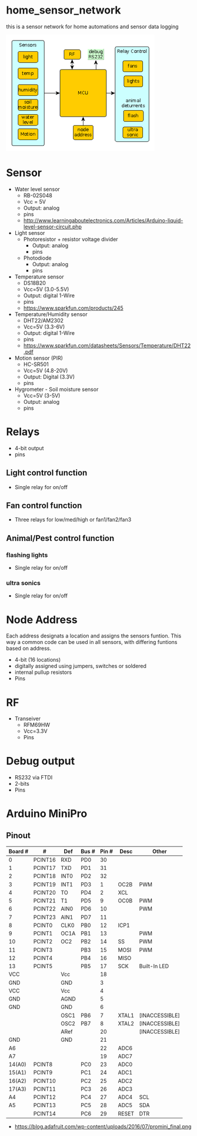 # home_sensor_network
this is a sensor network for home automations and sensor data logging

![alt text](https://github.com/zymos/home_sensor_network/raw/master/docs/images/basic_layout.gif "Block diagram")

# Sensor

* Water level sensor 
  * RB-02S048
  * Vcc = 5V
  * Output: analog
  * pins
  * http://www.learningaboutelectronics.com/Articles/Arduino-liquid-level-sensor-circuit.php
* Light sensor
  * Photoresistor + resistor voltage divider
    * Output: analog
	* pins
  * Photodiode
    * Output: analog
	* pins
* Temperature sensor
  * DS18B20
  * Vcc=5V (3.0-5.5V)
  * Output: digital 1-Wire
  * pins
  * https://www.sparkfun.com/products/245
* Temperature/Humidity sensor
  * DHT22/AM2302
  * Vcc=5V (3.3-6V)
  * Output: digital 1-Wire
  * pins
  * https://www.sparkfun.com/datasheets/Sensors/Temperature/DHT22.pdf
* Motion sensor (PIR)
  * HC-SR501
  * Vcc=5V (4.8-20V)
  * Output: Digital (3.3V)
  * pins
* Hygrometer - Soil moisture sensor
  * Vcc=5V (3-5V)
  * Output: analog
  * pins

# Relays
* 4-bit output
* pins
## Light control function
* Single relay for on/off
## Fan control function
* Three relays for low/med/high or fan1/fan2/fan3
## Animal/Pest control function
### flashing lights
* Single relay for on/off
### ultra sonics
* Single relay for on/off


# Node Address
Each address designats a location and assigns the sensors funtion.  This way a common code can be used in all sensors, with differing funtions based on address.
* 4-bit (16 locations)
* digitally assigned using jumpers, switches or soldered
* internal pullup resistors
* Pins

# RF
  
* Transeiver
  * RFM69HW
  * Vcc=3.3V
  * Pins

# Debug output
* RS232 via FTDI
* 2-bits
* Pins

# Arduino MiniPro
## Pinout
|Board #|#		| Def	|Bus #|Pin #|Desc|Other|
|-------|---------|-----|-----|----|----|------|
|      0|  PCINT16|  RXD|  PD0|  30|	|		|
|      1|  PCINT17|  TXD|  PD1|  31|	|		|
|      2|  PCINT18|  INT0| PD2|  32|	|		|
|      3|  PCINT19|  INT1| PD3|  1| OC2B| PWM	|
|      4|  PCINT20|  TO|   PD4|  2| XCL |		|
|      5|  PCINT21|  T1|   PD5|  9| OC0B| PWM	|
|      6|  PCINT22|  AIN0| PD6|  10|    | PWM	|
|      7|  PCINT23|  AIN1| PD7|  11|	|		|
|      8|  PCINT0|   CLK0| PB0|  12|ICP1|		|
|      9|  PCINT1|   OC1A| PB1|  13|    |  PWM	|
|      10| PCINT2|    OC2| PB2|  14|  SS|  PWM	|
|      11| PCINT3|       | PB3|  15|MOSI| PWM	|
|      12| PCINT4|       | PB4|  16|MISO|		|
|      13| PCINT5|       | PB5|  17| SCK|Built-In LED   |
|     VCC|       |    Vcc|    |  18|	|		|
|     GND|       |    GND|    |  3|		|		|
|     VCC|       |    Vcc|    |  4|		|		|
|     GND|       |   AGND|    |  5|		|		|
|     GND|       |    GND|    |  6|		|		|
|        |       |   OSC1| PB6|  7|XTAL1|[INACCESSIBLE] |
|        |       |   OSC2| PB7|  8|XTAL2|[INACCESSIBLE] |
|        |       |   ARef|    | 20|		|[INACCESSIBLE] |
|     GND|       |    GND|    | 21|		|		|
|      A6|       |       |    | 22| ADC6|		|
|      A7|       |       |    | 19| ADC7|		|
|  14(A0)| PCINT8|       | PC0| 23| ADC0|		|
|  15(A1)| PCINT9|       | PC1| 24| ADC1|		|
|  16(A2)| PCINT10|      | PC2| 25| ADC2|		|
|  17(A3)| PCINT11|      | PC3| 26| ADC3|		|
|      A4| PCINT12|      | PC4| 27| ADC4| SCL	|
|      A5| PCINT13|      | PC5| 28| ADC5| SDA	|
|        | PCINT14|      | PC6| 29|RESET| DTR	|

* https://blog.adafruit.com/wp-content/uploads/2016/07/promini_final.png

